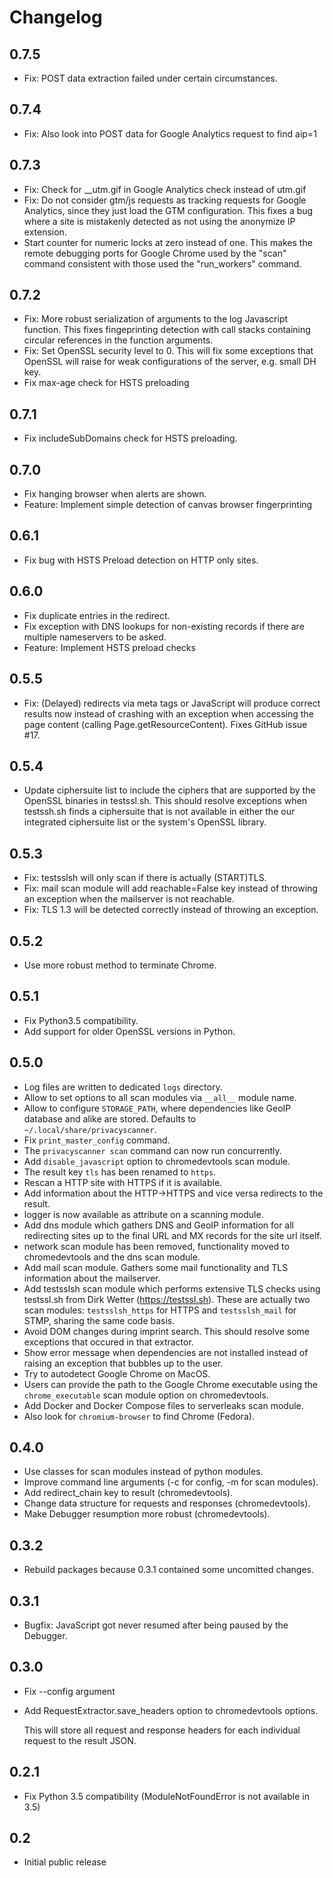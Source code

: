 Changelog
=========

0.7.5
-----

* Fix: POST data extraction failed under certain circumstances.

0.7.4
-----

* Fix: Also look into POST data for Google Analytics request to find aip=1

0.7.3
-----

* Fix: Check for \_\_utm.gif in Google Analytics check instead of utm.gif
* Fix: Do not consider gtm/js requests as tracking requests for Google
       Analytics, since they just load the GTM configuration. This fixes
       a bug where a site is mistakenly detected as not using the anonymize IP
       extension.
* Start counter for numeric locks at zero instead of one. This makes the
  remote debugging ports for Google Chrome used by the "scan" command
  consistent with those used the "run\_workers" command.

0.7.2
-----

* Fix: More robust serialization of arguments to the log Javascript function.
  This fixes fingeprinting detection with call stacks containing circular
  references in the function arguments.
* Fix: Set OpenSSL security level to 0. This will fix some exceptions that
  OpenSSL will raise for weak configurations of the server, e.g. small DH key.
* Fix max-age check for HSTS preloading

0.7.1
-----

* Fix includeSubDomains check for HSTS preloading.

0.7.0
-----

* Fix hanging browser when alerts are shown.
* Feature: Implement simple detection of canvas browser fingerprinting

0.6.1
-----

* Fix bug with HSTS Preload detection on HTTP only sites.

0.6.0
-----

* Fix duplicate entries in the redirect.
* Fix exception with DNS lookups for non-existing records if there are multiple
  nameservers to be asked.
* Feature: Implement HSTS preload checks

0.5.5
-----

* Fix: (Delayed) redirects via meta tags or JavaScript will produce correct
  results now instead of crashing with an exception when accessing the
  page content (calling Page.getResourceContent). Fixes GitHub issue #17.

0.5.4
-----

* Update ciphersuite list to include the ciphers that are supported by the
  OpenSSL binaries in testssl.sh. This should resolve exceptions when
  testssh.sh finds a ciphersuite that is not available in either the
  our integrated ciphersuite list or the system's OpenSSL library.

0.5.3
-----

* Fix: testsslsh will only scan if there is actually (START)TLS.
* Fix: mail scan module will add reachable=False key instead of throwing
  an exception when the mailserver is not reachable.
* Fix: TLS 1.3 will be detected correctly instead of throwing an exception.

0.5.2
-----

* Use more robust method to terminate Chrome.

0.5.1
-----

* Fix Python3.5 compatibility.
* Add support for older OpenSSL versions in Python.

0.5.0
-----

* Log files are written to dedicated `logs` directory.
* Allow to set options to all scan modules via `__all__` module name.
* Allow to configure `STORAGE_PATH`, where dependencies like GeoIP database
  and alike are stored. Defaults to `~/.local/share/privacyscanner`.
* Fix `print_master_config` command.
* The `privacyscanner scan` command can now run concurrently.
* Add `disable_javascript` option to chromedevtools scan module.
* The result key `tls` has been renamed to `https`.
* Rescan a HTTP site with HTTPS if it is available.
* Add information about the HTTP-\>HTTPS and vice versa redirects to the result.
* logger is now available as attribute on a scanning module.
* Add dns module which gathers DNS and GeoIP information for all redirecting
  sites up to the final URL and MX records for the site url itself.
* network scan module has been removed, functionality moved to chromedevtools
  and the dns scan module.
* Add mail scan module. Gathers some mail functionality and TLS information
  about the mailserver.
* Add testsslsh scan module which performs extensive TLS checks using testssl.sh
  from Dirk Wetter (https://testssl.sh). These are actually two scan modules:
  `testsslsh_https` for HTTPS and `testsslsh_mail` for STMP, sharing the same
  code basis.
* Avoid DOM changes during imprint search. This should resolve some exceptions
  that occured in that extractor.
* Show error message when dependencies are not installed instead of raising an
  exception that bubbles up to the user.
* Try to autodetect Google Chrome on MacOS.
* Users can provide the path to the Google Chrome executable using the
 `chrome_executable` scan module option on chromedevtools.
* Add Docker and Docker Compose files to serverleaks scan module.
* Also look for `chromium-browser` to find Chrome (Fedora).

0.4.0
-----

* Use classes for scan modules instead of python modules.
* Improve command line arguments (-c for config, -m for scan modules).
* Add redirect\_chain key to result (chromedevtools).
* Change data structure for requests and responses (chromedevtools).
* Make Debugger resumption more robust (chromedevtools).

0.3.2
-----

* Rebuild packages because 0.3.1 contained some uncomitted changes.

0.3.1
-----

* Bugfix: JavaScript got never resumed after being paused by the Debugger.

0.3.0
-----

* Fix --config argument
* Add RequestExtractor.save\_headers option to chromedevtools options.

  This will store all request and response headers for each individual request
  to the result JSON.

0.2.1
-----

* Fix Python 3.5 compatibility (ModuleNotFoundError is not available in 3.5)

0.2
---

* Initial public release
